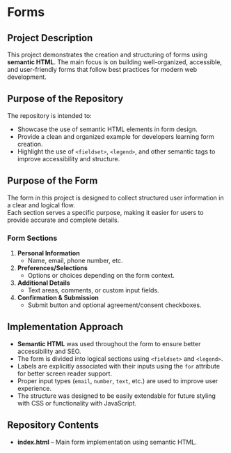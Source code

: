 # Forms

## Project Description
This project demonstrates the creation and structuring of forms using **semantic HTML**. The main focus is on building well-organized, accessible, and user-friendly forms that follow best practices for modern web development.

## Purpose of the Repository
The repository is intended to:
- Showcase the use of semantic HTML elements in form design.
- Provide a clean and organized example for developers learning form creation.
- Highlight the use of `<fieldset>`, `<legend>`, and other semantic tags to improve accessibility and structure.

## Purpose of the Form
The form in this project is designed to collect structured user information in a clear and logical flow.  
Each section serves a specific purpose, making it easier for users to provide accurate and complete details.

### Form Sections
1. **Personal Information**  
   - Name, email, phone number, etc.
2. **Preferences/Selections**  
   - Options or choices depending on the form context.
3. **Additional Details**  
   - Text areas, comments, or custom input fields.
4. **Confirmation & Submission**  
   - Submit button and optional agreement/consent checkboxes.

## Implementation Approach
- **Semantic HTML** was used throughout the form to ensure better accessibility and SEO.
- The form is divided into logical sections using `<fieldset>` and `<legend>`.
- Labels are explicitly associated with their inputs using the `for` attribute for better screen reader support.
- Proper input types (`email`, `number`, `text`, etc.) are used to improve user experience.
- The structure was designed to be easily extendable for future styling with CSS or functionality with JavaScript.

## Repository Contents
- **index.html** – Main form implementation using semantic HTML.
